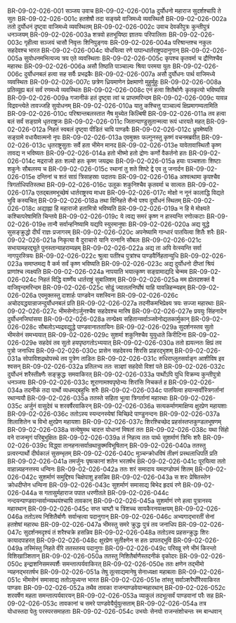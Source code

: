 BR-09-02-026-001	सञ्जय उवाच
BR-09-02-026-001a	दुर्योधनो महाराज सुदर्शश्चापि ते सुतः
BR-09-02-026-001c	हतशेषौ तदा सङ्ख्ये वाजिमध्ये व्यवस्थितौ
BR-09-02-026-002a	ततो दुर्योधनं दृष्ट्वा वाजिमध्ये व्यवस्थितम्
BR-09-02-026-002c	उवाच देवकीपुत्रः कुन्तीपुत्रं धनञ्जयम्
BR-09-02-026-003a	शत्रवो हतभूयिष्ठा ज्ञातयः परिपालिताः
BR-09-02-026-003c	गृहीत्वा सञ्जयं चासौ निवृत्तः शिनिपुङ्गवः
BR-09-02-026-004a	परिश्रान्तश्च नकुलः सहदेवश्च भारत
BR-09-02-026-004c	योधयित्वा रणे पापान्धार्तराष्ट्रपदानुगान्
BR-09-02-026-005a	सुयोधनमभित्यज्य त्रय एते व्यवस्थिताः
BR-09-02-026-005c	कृपश्च कृतवर्मा च द्रौणिश्चैव महारथः
BR-09-02-026-006a	असौ तिष्ठति पाञ्चाल्यः श्रिया परमया युतः
BR-09-02-026-006c	दुर्योधनबलं हत्वा सह सर्वैः प्रभद्रकैः
BR-09-02-026-007a	असौ दुर्योधनः पार्थ वाजिमध्ये व्यवस्थितः
BR-09-02-026-007c	छत्रेण ध्रियमाणेन प्रेक्षमाणो मुहुर्मुहुः
BR-09-02-026-008a	प्रतिव्यूह्य बलं सर्वं रणमध्ये व्यवस्थितः
BR-09-02-026-008c	एनं हत्वा शितैर्बाणैः कृतकृत्यो भविष्यसि
BR-09-02-026-009a	गजानीकं हतं दृष्ट्वा त्वां च प्राप्तमरिन्दम
BR-09-02-026-009c	यावन्न विद्रवन्त्येते तावज्जहि सुयोधनम्
BR-09-02-026-010a	यातु कश्चित्तु पाञ्चाल्यं क्षिप्रमागम्यतामिति
BR-09-02-026-010c	परिश्रान्तबलस्तात नैष मुच्येत किल्बिषी
BR-09-02-026-011a	तव हत्वा बलं सर्वं सङ्ग्रामे धृतराष्ट्रजः
BR-09-02-026-011c	जितान्पाण्डुसुतान्मत्वा रूपं धारयते महत्
BR-09-02-026-012a	निहतं स्वबलं दृष्ट्वा पीडितं चापि पाण्डवैः
BR-09-02-026-012c	ध्रुवमेष्यति सङ्ग्रामे वधायैवात्मनो नृपः
BR-09-02-026-013a	एवमुक्तः फल्गुनस्तु कृष्णं वचनमब्रवीत्
BR-09-02-026-013c	धृतराष्ट्रसुताः सर्वे हता भीमेन मानद
BR-09-02-026-013e	यावेतावास्थितौ कृष्ण तावद्य न भविष्यतः
BR-09-02-026-014a	हतो भीष्मो हतो द्रोणः कर्णो वैकर्तनो हतः
BR-09-02-026-014c	मद्रराजो हतः शल्यो हतः कृष्ण जयद्रथः
BR-09-02-026-015a	हयाः पञ्चशताः शिष्टाः शकुनेः सौबलस्य च
BR-09-02-026-015c	रथानां तु शते शिष्टे द्वे एव तु जनार्दन
BR-09-02-026-015e	दन्तिनां च शतं साग्रं त्रिसाहस्राः पदातयः
BR-09-02-026-016a	अश्वत्थामा कृपश्चैव त्रिगर्ताधिपतिस्तथा
BR-09-02-026-016c	उलूकः शकुनिश्चैव कृतवर्मा च सात्वतः
BR-09-02-026-017a	एतद्बलमभूच्छेषं धार्तराष्ट्रस्य माधव
BR-09-02-026-017c	मोक्षो न नूनं कालाद्धि विद्यते भुवि कस्यचित्
BR-09-02-026-018a	तथा विनिहते सैन्ये पश्य दुर्योधनं स्थितम्
BR-09-02-026-018c	अद्याह्ना हि महाराजो हतामित्रो भविष्यति
BR-09-02-026-019a	न हि मे मोक्ष्यते कश्चित्परेषामिति चिन्तये
BR-09-02-026-019c	ये त्वद्य समरं कृष्ण न हास्यन्ति रणोत्कटाः
BR-09-02-026-019e	तान्वै सर्वान्हनिष्यामि यद्यपि स्युरमानुषाः
BR-09-02-026-020a	अद्य युद्धे सुसङ्क्रुद्धो दीर्घं राज्ञः प्रजागरम्
BR-09-02-026-020c	अपनेष्यामि गान्धारं पातयित्वा शितैः शरैः
BR-09-02-026-021a	निकृत्या वै दुराचारो यानि रत्नानि सौबलः
BR-09-02-026-021c	सभायामहरद्द्यूते पुनस्तान्याहराम्यहम्
BR-09-02-026-022a	अद्य ता अपि वेत्स्यन्ति सर्वा नागपुरस्त्रियः
BR-09-02-026-022c	श्रुत्वा पतींश्च पुत्रांश्च पाण्डवैर्निहतान्युधि
BR-09-02-026-023a	समाप्तमद्य वै कर्म सर्वं कृष्ण भविष्यति
BR-09-02-026-023c	अद्य दुर्योधनो दीप्तां श्रियं प्राणांश्च त्यक्ष्यति
BR-09-02-026-024a	नापयाति भयात्कृष्ण सङ्ग्रामाद्यदि चेन्मम
BR-09-02-026-024c	निहतं विद्धि वार्ष्णेय धार्तराष्ट्रं सुबालिशम्
BR-09-02-026-025a	मम ह्येतदशक्तं वै वाजिवृन्दमरिन्दम
BR-09-02-026-025c	सोढुं ज्यातलनिर्घोषं याहि यावन्निहन्म्यहम्
BR-09-02-026-026a	एवमुक्तस्तु दाशार्हः पाण्डवेन यशस्विना
BR-09-02-026-026c	अचोदयद्धयान्राजन्दुर्योधनबलं प्रति
BR-09-02-026-027a	तदनीकमभिप्रेक्ष्य त्रयः सज्जा महारथाः
BR-09-02-026-027c	भीमसेनोऽर्जुनश्चैव सहदेवश्च मारिष
BR-09-02-026-027e	प्रययुः सिंहनादेन दुर्योधनजिघांसया
BR-09-02-026-028a	तान्प्रेक्ष्य सहितान्सर्वाञ्जवेनोद्यतकार्मुकान्
BR-09-02-026-028c	सौबलोऽभ्यद्रवद्युद्धे पाण्डवानाततायिनः
BR-09-02-026-029a	सुदर्शनस्तव सुतो भीमसेनं समभ्ययात्
BR-09-02-026-029c	सुशर्मा शकुनिश्चैव युयुधाते किरीटिना
BR-09-02-026-029e	सहदेवं तव सुतो हयपृष्ठगतोऽभ्ययात्
BR-09-02-026-030a	ततो ह्ययत्नतः क्षिप्रं तव पुत्रो जनाधिप
BR-09-02-026-030c	प्रासेन सहदेवस्य शिरसि प्राहरद्भृशम्
BR-09-02-026-031a	सोपाविशद्रथोपस्थे तव पुत्रेण ताडितः
BR-09-02-026-031c	रुधिराप्लुतसर्वाङ्ग आशीविष इव श्वसन्
BR-09-02-026-032a	प्रतिलभ्य ततः सञ्ज्ञां सहदेवो विशां पते
BR-09-02-026-032c	दुर्योधनं शरैस्तीक्ष्णैः सङ्क्रुद्धः समवाकिरत्
BR-09-02-026-033a	पार्थोऽपि युधि विक्रम्य कुन्तीपुत्रो धनञ्जयः
BR-09-02-026-033c	शूराणामश्वपृष्ठेभ्यः शिरांसि निचकर्त ह
BR-09-02-026-034a	तदनीकं तदा पार्थो व्यधमद्बहुभिः शरैः
BR-09-02-026-034c	पातयित्वा हयान्सर्वांस्त्रिगर्तानां रथान्ययौ
BR-09-02-026-035a	ततस्ते सहिता भूत्वा त्रिगर्तानां महारथाः
BR-09-02-026-035c	अर्जुनं वासुदेवं च शरवर्षैरवाकिरन्
BR-09-02-026-036a	सत्यकर्माणमाक्षिप्य क्षुरप्रेण महायशाः
BR-09-02-026-036c	ततोऽस्य स्यन्दनस्येषां चिच्छिदे पाण्डुनन्दनः
BR-09-02-026-037a	शिलाशितेन च विभो क्षुरप्रेण महायशाः
BR-09-02-026-037c	शिरश्चिच्छेद प्रहसंस्तप्तकुण्डलभूषणम्
BR-09-02-026-038a	सत्येषुमथ चादत्त योधानां मिषतां ततः
BR-09-02-026-038c	यथा सिंहो वने राजन्मृगं परिबुभुक्षितः
BR-09-02-026-039a	तं निहत्य ततः पार्थः सुशर्माणं त्रिभिः शरैः
BR-09-02-026-039c	विद्ध्वा तानहनत्सर्वान्रथान्रुक्मविभूषितान्
BR-09-02-026-040a	ततस्तु प्रत्वरन्पार्थो दीर्घकालं सुसम्भृतम्
BR-09-02-026-040c	मुञ्चन्क्रोधविषं तीक्ष्णं प्रस्थलाधिपतिं प्रति
BR-09-02-026-041a	तमर्जुनः पृषत्कानां शतेन भरतर्षभ
BR-09-02-026-041c	पूरयित्वा ततो वाहान्न्यहनत्तस्य धन्विनः
BR-09-02-026-042a	ततः शरं समादाय यमदण्डोपमं शितम्
BR-09-02-026-042c	सुशर्माणं समुद्दिश्य चिक्षेपाशु हसन्निव
BR-09-02-026-043a	स शरः प्रेषितस्तेन क्रोधदीप्तेन धन्विना
BR-09-02-026-043c	सुशर्माणं समासाद्य बिभेद हृदयं रणे
BR-09-02-026-044a	स गतासुर्महाराज पपात धरणीतले
BR-09-02-026-044c	नन्दयन्पाण्डवान्सर्वान्व्यथयंश्चापि तावकान्
BR-09-02-026-045a	सुशर्माणं रणे हत्वा पुत्रानस्य महारथान्
BR-09-02-026-045c	सप्त चाष्टौ च त्रिंशच्च सायकैरनयत्क्षयम्
BR-09-02-026-046a	ततोऽस्य निशितैर्बाणैः सर्वान्हत्वा पदानुगान्
BR-09-02-026-046c	अभ्यगाद्भारतीं सेनां हतशेषां महारथः
BR-09-02-026-047a	भीमस्तु समरे क्रुद्धः पुत्रं तव जनाधिप
BR-09-02-026-047c	सुदर्शनमदृश्यं तं शरैश्चक्रे हसन्निव
BR-09-02-026-048a	ततोऽस्य प्रहसन्क्रुद्धः शिरः कायादपाहरत्
BR-09-02-026-048c	क्षुरप्रेण सुतीक्ष्णेन स हतः प्रापतद्भुवि
BR-09-02-026-049a	तस्मिंस्तु निहते वीरे ततस्तस्य पदानुगाः
BR-09-02-026-049c	परिवव्रू रणे भीमं किरन्तो विशिखाञ्शितान्
BR-09-02-026-050a	ततस्तु निशितैर्बाणैस्तदनीकं वृकोदरः
BR-09-02-026-050c	इन्द्राशनिसमस्पर्शैः समन्तात्पर्यवाकिरत्
BR-09-02-026-050e	ततः क्षणेन तद्भीमो न्यहनद्भरतर्षभ
BR-09-02-026-051a	तेषु तूत्साद्यमानेषु सेनाध्यक्षा महाबलाः
BR-09-02-026-051c	भीमसेनं समासाद्य ततोऽयुध्यन्त भारत
BR-09-02-026-051e	तांस्तु सर्वाञ्शरैर्घोरैरवाकिरत पाण्डवः
BR-09-02-026-052a	तथैव तावका राजन्पाण्डवेयान्महारथान्
BR-09-02-026-052c	शरवर्षेण महता समन्तात्पर्यवारयन्
BR-09-02-026-053a	व्याकुलं तदभूत्सर्वं पाण्डवानां परैः सह
BR-09-02-026-053c	तावकानां च समरे पाण्डवेयैर्युयुत्सताम्
BR-09-02-026-054a	तत्र योधास्तदा पेतुः परस्परसमाहताः
BR-09-02-026-054c	उभयोः सेनयो राजन्संशोचन्तः स्म बान्धवान्
